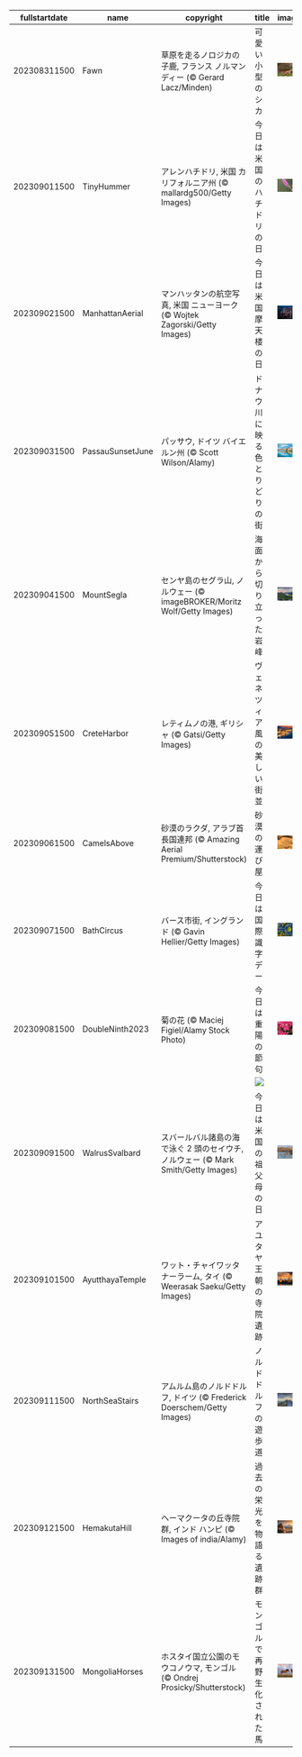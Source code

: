 |fullstartdate|name|copyright|title|image|
|--|--|--|--|--|
202308311500|Fawn|草原を走るノロジカの子鹿, フランス ノルマンディー (© Gerard Lacz/Minden)|可愛い小型のシカ|![](/ja-JP/2023/09/202308311500Fawn.jpg)|
202309011500|TinyHummer|アレンハチドリ, 米国 カリフォルニア州 (© mallardg500/Getty Images)|今日は米国のハチドリの日|![](/ja-JP/2023/09/202309011500TinyHummer.jpg)|
202309021500|ManhattanAerial|マンハッタンの航空写真, 米国 ニューヨーク (© Wojtek Zagorski/Getty Images)|今日は米国摩天楼の日|![](/ja-JP/2023/09/202309021500ManhattanAerial.jpg)|
202309031500|PassauSunsetJune|パッサウ, ドイツ バイエルン州 (© Scott Wilson/Alamy)|ドナウ川に映る色とりどりの街|![](/ja-JP/2023/09/202309031500PassauSunsetJune.jpg)|
202309041500|MountSegla|センヤ島のセグラ山, ノルウェー (© imageBROKER/Moritz Wolf/Getty Images)|海面から切り立った岩峰|![](/ja-JP/2023/09/202309041500MountSegla.jpg)|
202309051500|CreteHarbor|レティムノの港, ギリシャ (© Gatsi/Getty Images)|ヴェネツィア風の美しい街並|![](/ja-JP/2023/09/202309051500CreteHarbor.jpg)|
202309061500|CamelsAbove|砂漠のラクダ, アラブ首長国連邦 (© Amazing Aerial Premium/Shutterstock)|砂漠の運び屋|![](/ja-JP/2023/09/202309061500CamelsAbove.jpg)|
202309071500|BathCircus|バース市街, イングランド (© Gavin Hellier/Getty Images)|今日は国際識字デー|![](/ja-JP/2023/09/202309071500BathCircus.jpg)|
202309081500|DoubleNinth2023|菊の花 (© Maciej Figiel/Alamy Stock Photo)|今日は重陽の節句|![](/ja-JP/2023/09/202309081500DoubleNinth2023.jpg)|
||||![](/ja-JP/2023/09/.jpg)|
202309091500|WalrusSvalbard|スバールバル諸島の海で泳ぐ 2 頭のセイウチ, ノルウェー (© Mark Smith/Getty Images)|今日は米国の祖父母の日|![](/ja-JP/2023/09/202309091500WalrusSvalbard.jpg)|
202309101500|AyutthayaTemple|ワット・チャイワッタナーラーム, タイ (© Weerasak Saeku/Getty Images)|アユタヤ王朝の寺院遺跡|![](/ja-JP/2023/09/202309101500AyutthayaTemple.jpg)|
202309111500|NorthSeaStairs|アムルム島のノルドドルフ, ドイツ  (© Frederick Doerschem/Getty Images)|ノルドドルフの遊歩道|![](/ja-JP/2023/09/202309111500NorthSeaStairs.jpg)|
202309121500|HemakutaHill|ヘーマクータの丘寺院群, インド ハンピ (© Images of india/Alamy)|過去の栄光を物語る遺跡群|![](/ja-JP/2023/09/202309121500HemakutaHill.jpg)|
202309131500|MongoliaHorses|ホスタイ国立公園のモウコノウマ, モンゴル (© Ondrej Prosicky/Shutterstock)|モンゴルで再野生化された馬|![](/ja-JP/2023/09/202309131500MongoliaHorses.jpg)|
